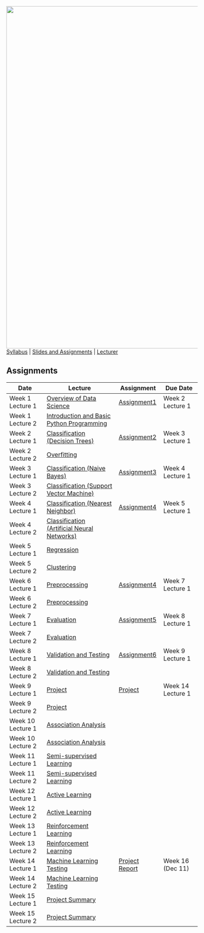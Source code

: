 [<img width=900 src="https://github.com/hil-se/fds/blob/master/img/title.png?raw=yes">](https://github.com/hil-se/fds/blob/master/README.md)   
[Syllabus](https://github.com/hil-se/fds/blob/master/README.md) |
[Slides and Assignments](https://github.com/hil-se/fds/blob/master/assignments/README.md) |
[Lecturer](http://azhe825.github.io) 

## Assignments
| Date | Lecture | Assignment | Due Date | 
|------|-------|------------|----------|
| Week 1 Lecture 1 | [Overview of Data Science](https://docs.google.com/presentation/d/1dkV6Nx_eauFLGNPBSfvwOaBU0WxMTZzw81h6ewsMf1Q/edit?usp=sharing)     | [Assignment1](https://github.com/hil-se/fds/blob/master/assignments/assignment1.md)  | Week 2 Lecture 1        |
| Week 1 Lecture 2 | [Introduction and Basic Python Programming](https://docs.google.com/presentation/d/1IoGxJoTB2FYw7lZ7lOWfKTaWtESohBVLl9TIN62ID-c/edit?usp=sharing)     |           |         |
| Week 2 Lecture 1 | [Classification (Decision Trees)](https://docs.google.com/presentation/d/1tqX2AAjtGqiiYTfdt2Hs3csGTWI4QzNJA9gHA_IMnss/edit?usp=sharing)     | [Assignment2](https://github.com/hil-se/fds/blob/master/assignments/assignment2.md)  | Week 3 Lecture 1        |
| Week 2 Lecture 2 |   [Overfitting](https://docs.google.com/presentation/d/1LlKRsMDKiuDeQ1y4eomKYO4RM00JYnrtrkj3K859Gm8/edit?usp=sharing)   |           |         |
| Week 3 Lecture 1 |   [Classification (Naive Bayes)](https://docs.google.com/presentation/d/12mEZedntHahTNc5bWPuhg2B9JpAqhSFogqT8lJZVRL4/edit?usp=sharing)   | [Assignment3](https://github.com/hil-se/fds/blob/master/assignments/assignment3.md) |   Week 4 Lecture 1  |
| Week 3 Lecture 2 |   [Classification (Support Vector Machine)](https://docs.google.com/presentation/d/1_TGL4VJq-3_mUbSswIiVMB_xycwx70qr8COl99OoUHY/edit?usp=sharing)  |           |         |
| Week 4 Lecture 1 |   [Classification (Nearest Neighbor)]()   | [Assignment4](https://github.com/hil-se/fds/blob/master/assignments/assignment4.md) |   Week 5 Lecture 1    |
| Week 4 Lecture 2 |   [Classification (Artificial Neural Networks)]()  |           |         |
| Week 5 Lecture 1 | [Regression]()     |   |      |
| Week 5 Lecture 2 | [Clustering]()    |           |         |
| Week 6 Lecture 1 | [Preprocessing]()     | [Assignment4](https://github.com/hil-se/fds/blob/master/assignments/assignment4.md)  | Week 7 Lecture 1        |
| Week 6 Lecture 2 | [Preprocessing]()    |           |         |
| Week 7 Lecture 1 | [Evaluation]()     | [Assignment5](https://github.com/hil-se/fds/blob/master/assignments/assignment5.md)  | Week 8 Lecture 1        |
| Week 7 Lecture 2 | [Evaluation]()    |           |         |
| Week 8 Lecture 1 | [Validation and Testing]()     | [Assignment6](https://github.com/hil-se/fds/blob/master/assignments/assignment6.md)  | Week 9 Lecture 1        |
| Week 8 Lecture 2 | [Validation and Testing]()    |           |         |
| Week 9 Lecture 1 | [Project]()     | [Project](https://github.com/hil-se/fds/blob/master/project/README.md)  | Week 14 Lecture 1 |
| Week 9 Lecture 2 | [Project]()     | | |
| Week 10 Lecture 1 | [Association Analysis]()     | | |
| Week 10 Lecture 2 | [Association Analysis]()    |           |         |
| Week 11 Lecture 1 | [Semi-supervised Learning]()     |  |   |
| Week 11 Lecture 2 | [Semi-supervised Learning]()    |   |         |
| Week 12 Lecture 1 | [Active Learning]()     |  | |
| Week 12 Lecture 2 | [Active Learning]()    |           |         |
| Week 13 Lecture 1 | [Reinforcement Learning]()     |    |    |
| Week 13 Lecture 2 | [Reinforcement Learning]()    |           |         |
| Week 14 Lecture 1 | [Machine Learning Testing]()     | [Project Report](https://github.com/hil-se/fds/blob/master/project/report.md) | Week 16 (Dec 11) |
| Week 14 Lecture 2 | [Machine Learning Testing]()     | | |
| Week 15 Lecture 1 | [Project Summary]()     | | |
| Week 15 Lecture 2 | [Project Summary]()     | | |
